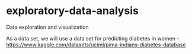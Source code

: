 # exploratory-data-analysis
Data exploration and visualization

As a data set, we will use a data set for predicting diabetes in women - https://www.kaggle.com/datasets/uciml/pima-indians-diabetes-database
